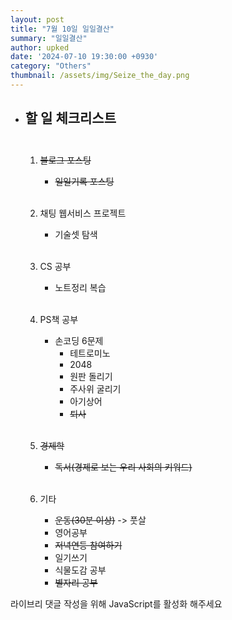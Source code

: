 ```yaml
---
layout: post
title: "7월 10일 일일결산"
summary: "일일결산"
author: upked
date: '2024-07-10 19:30:00 +0930'
category: "Others"
thumbnail: /assets/img/Seize_the_day.png
---
```


- ## 할 일 체크리스트<br/><br/>

    1. ~~블로그 포스팅~~
        - ~~일일기록 포스팅~~<br/><br/>


    2. 채팅 웹서비스 프로젝트
        - 기술셋 탐색<br/><br/>


    3. CS 공부
        - 노트정리 복습<br/><br/>


    4. PS책 공부
        - 손코딩 6문제
            - 테트로미노
            - 2048
            - 원판 돌리기
            - 주사위 굴리기
            - 아기상어
            - ~~퇴사~~<br/><br/>


    5. ~~경제학~~
        - ~~독서(경제로 보는 우리 사회의 키워드)~~<br/><br/>


    6. 기타
        - ~~운동(30분 이상)~~ -> 풋살
        - 영어공부
        - ~~저녁연등 참여하기~~
        - 일기쓰기
        - 식물도감 공부
        - ~~별자리 공부~~



<!-- 라이브리 시티 설치 코드 -->
<div id="lv-container" data-id="city" data-uid="MTAyMC81OTk3MS8zNjQzNA==">
	<script type="text/javascript">
   (function(d, s) {
       var j, e = d.getElementsByTagName(s)[0];

       if (typeof LivereTower === 'function') { return; }

       j = d.createElement(s);
       j.src = 'https://cdn-city.livere.com/js/embed.dist.js';
       j.async = true;

       e.parentNode.insertBefore(j, e);
   })(document, 'script');
	</script>
<noscript> 라이브리 댓글 작성을 위해 JavaScript를 활성화 해주세요</noscript>
</div>
<!-- 시티 설치 코드 끝 -->

